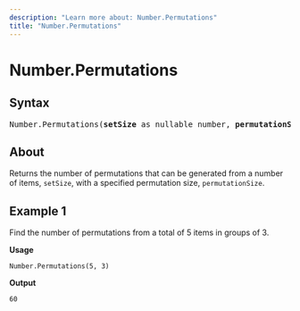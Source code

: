 ```yaml
---
description: "Learn more about: Number.Permutations"
title: "Number.Permutations"
---
```

# Number.Permutations

## Syntax

<pre>
Number.Permutations(<b>setSize</b> as nullable number, <b>permutationSize</b> as nullable number) as nullable number
</pre>
  
## About

Returns the number of permutations that can be generated from a number of items, `setSize`, with a specified permutation size, `permutationSize`.

## Example 1

Find the number of permutations from a total of 5 items in groups of 3.

**Usage**

```powerquery-m
Number.Permutations(5, 3)
```

**Output**

`60`
